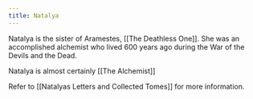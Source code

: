 ```yaml
---
title: Natalya
---
```


Natalya is the sister of Aramestes, [[The Deathless One]]. She was an accomplished alchemist who lived 600 years ago during the War of the Devils and the Dead.

Natalya is almost certainly [[The Alchemist]]

Refer to [[Natalyas Letters and Collected Tomes]] for more information. 
